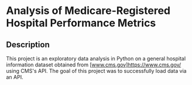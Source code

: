 # Analysis of Medicare-Registered Hospital Performance Metrics

## Description
This project is an exploratory data analysis in Python on a general hospital information dataset obtained from [www.cms.gov]https://www.cms.gov/ using CMS's API. The goal of this project was to successfully load data via
an API.
